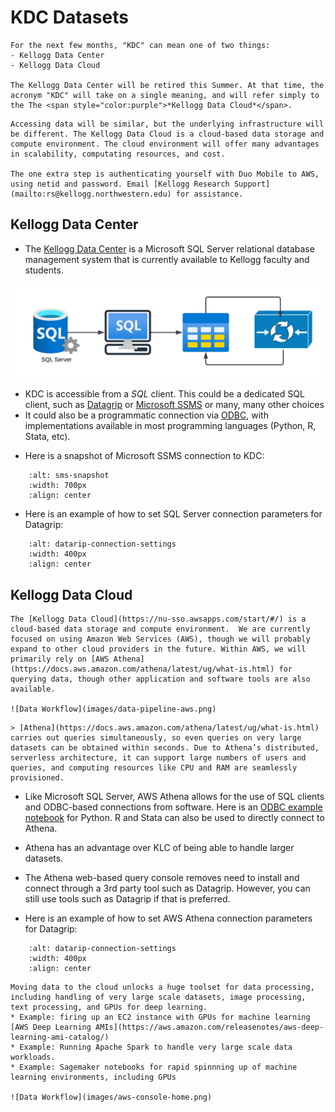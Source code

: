# KDC Datasets


```{warning}
For the next few months, "KDC" can mean one of two things:
- Kellogg Data Center
- Kellogg Data Cloud

The Kellogg Data Center will be retired this Summer. At that time, the acronym "KDC" will take on a single meaning, and will refer simply to the The <span style="color:purple">*Kellogg Data Cloud*</span>.
```

```{admonition} How does this change things?
Accessing data will be similar, but the underlying infrastructure will be different. The Kellogg Data Cloud is a cloud-based data storage and compute environment. The cloud environment will offer many advantages in scalability, computating resources, and cost.

The one extra step is authenticating yourself with Duo Mobile to AWS, using netid and password. Email [Kellogg Research Support](mailto:rs@kellogg.northwestern.edu) for assistance.
```

## Kellogg Data Center

*  The [Kellogg Data Center](https://www.kellogg.northwestern.edu/research-support/computing/kellogg-data-center.aspx) is a Microsoft SQL Server relational database management system that is currently available to Kellogg faculty and students.

![Data Workflow](images/data-pipeline-sql-server.png)
- KDC is accessible from a *SQL* client. This could be a dedicated SQL client, such as [Datagrip](https://www.jetbrains.com/datagrip/) or [Microsoft SSMS](https://learn.microsoft.com/en-us/sql/ssms/download-sql-server-management-studio-ssms?view=sql-server-ver16) or many, many other choices
- It could also be a programmatic connection via [ODBC](https://en.wikipedia.org/wiki/Open_Database_Connectivity), with implementations available in most programming languages (Python, R, Stata, etc).

* Here is a snapshot of Microsoft SSMS connection to KDC:

```{image} ./images/kdc-ssms-snapshot.png
    :alt: sms-snapshot
    :width: 700px
    :align: center
```

* Here is an example of how to set SQL Server connection parameters for Datagrip:

```{image} ./images/kdc-connection-settings-datagrip.png
    :alt: datarip-connection-settings
    :width: 400px
    :align: center
```

## Kellogg Data Cloud

```{note}
The [Kellogg Data Cloud](https://nu-sso.awsapps.com/start/#/) is a cloud-based data storage and compute environment.  We are currently focused on using Amazon Web Services (AWS), though we will probably expand to other cloud providers in the future. Within AWS, we will primarily rely on [AWS Athena](https://docs.aws.amazon.com/athena/latest/ug/what-is.html) for querying data, though other application and software tools are also available.

![Data Workflow](images/data-pipeline-aws.png)
```

```{admonition} Athena Marketing Copy
> [Athena](https://docs.aws.amazon.com/athena/latest/ug/what-is.html) carries out queries simultaneously, so even queries on very large datasets can be obtained within seconds. Due to Athena’s distributed, serverless architecture, it can support large numbers of users and queries, and computing resources like CPU and RAM are seamlessly provisioned.
```

* Like Microsoft SQL Server, AWS Athena allows for the use of SQL clients and ODBC-based connections from software. Here is an [ODBC example notebook](https://github.com/rs-kellogg/data-the-right-way/blob/main/comscore-project/comscore-odbc.ipynb) for Python. R and Stata can also be used to directly connect to Athena.
* Athena has an advantage over KLC of being able to handle larger datasets.
* The Athena web-based query console removes need to install and connect through a 3rd party tool such as Datagrip. However, you can still use tools such as Datagrip if that is preferred.

* Here is an example of how to set AWS Athena connection parameters for Datagrip:

```{image} ./images/aws-connection-settings-datagrip.png
    :alt: datarip-connection-settings
    :width: 400px
    :align: center
```


```{admonition} Benefits of moving to the cloud
Moving data to the cloud unlocks a huge toolset for data processing, including handling of very large scale datasets, image processing, text processing, and GPUs for deep learning.
* Example: firing up an EC2 instance with GPUs for machine learning [AWS Deep Learning AMIs](https://aws.amazon.com/releasenotes/aws-deep-learning-ami-catalog/)
* Example: Running Apache Spark to handle very large scale data workloads.
* Example: Sagemaker notebooks for rapid spinnning up of machine learning environments, including GPUs

![Data Workflow](images/aws-console-home.png)
```


